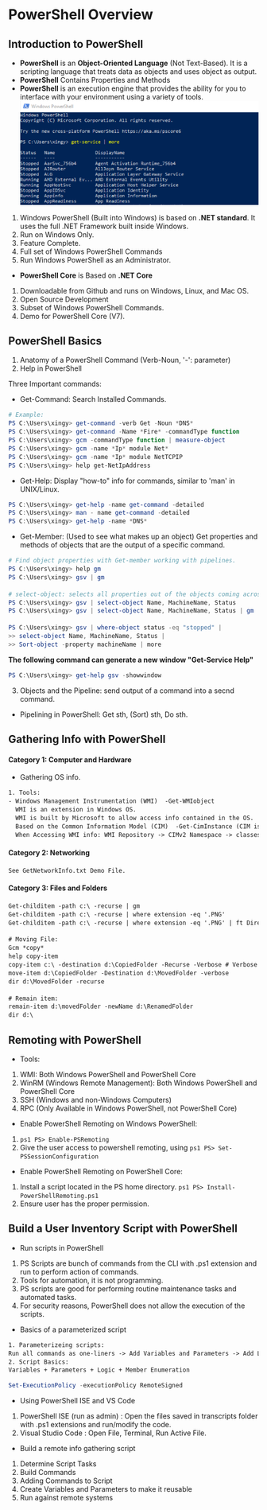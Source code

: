 # PowerShell Overview
## Introduction to PowerShell
- **PowerShell** is an **Object-Oriented Language** (Not Text-Based). It is a scripting language that treats data as objects and uses object as output.
- **PowerShell** Contains Properties and Methods
- **PowerShell** is an execution engine that provides the ability for you to interface with your environment using a variety of tools.
![powershell example 1](https://github.com/Xingyixzhang/Shell-Learning/blob/master/PowerShell/images/psl_ex1.png)
1. Windows PowerShell (Built into Windows) is based on **.NET standard**. It uses the full .NET Framework built inside Windows.
2. Run on Windows Only.
3. Feature Complete. 
4. Full set of Windows PowerShell Commands
5. Run Windows PowerShell as an Administrator.
- **PowerShell Core** is Based on **.NET Core**
1. Downloadable from Github and runs on Windows, Linux, and Mac OS.
2. Open Source Development
3. Subset of Windows PowerShell Commands.
4. Demo for PowerShell Core (V7).
## PowerShell Basics
1. Anatomy of a PowerShell Command (Verb-Noun, '-': parameter)
2. Help in PowerShell

Three Important commands: 
- Get-Command: Search Installed Commands.
```ps1
# Example:
PS C:\Users\xingy> get-command -verb Get -Noun *DNS*
PS C:\Users\xingy> get-command -Name *Fire* -commandType function
PS C:\Users\xingy> gcm -commandType function | measure-object
PS C:\Users\xingy> gcm -name *Ip* module Net*
PS C:\Users\xingy> gcm -name *Ip* module NetTCPIP
PS C:\Users\xingy> help get-NetIpAddress
```
- Get-Help: Display "how-to" info for commands, similar to 'man' in UNIX/Linux.
```ps1
PS C:\Users\xingy> get-help -name get-command -detailed
PS C:\Users\xingy> man - name get-command -detailed
PS C:\Users\xingy> get-help -name *DNS*
```
- Get-Member: (Used to see what makes up an object) Get properties and methods of objects that are the output of a specific command.
```ps1
# Find object properties with Get-member working with pipelines.
PS C:\Users\xingy> help gm
PS C:\Users\xingy> gsv | gm

# select-object: selects all properties out of the objects coming across the pipeline.
PS C:\Users\xingy> gsv | select-object Name, MachineName, Status 
PS C:\Users\xingy> gsv | select-object Name, MachineName, Status | gm

PS C:\Users\xingy> gsv | where-object status -eq "stopped" |
>> select-object Name, MachineName, Status |
>> Sort-object -property machineName | more
```
**The following command can generate a new window "Get-Service Help"**
```ps1
PS C:\Users\xingy> get-help gsv -showwindow
```

3. Objects and the Pipeline: send output of a command into a secnd command.
- Pipelining in PowerShell: Get sth, (Sort) sth, Do sth.
## Gathering Info with PowerShell
#### Category 1: Computer and Hardware
- Gathering OS info. 
```txt
1. Tools: 
- Windows Management Instrumentation (WMI)  -Get-WMIobject
  WMI is an extension in Windows OS. 
  WMI is built by Microsoft to allow access info contained in the OS.
  Based on the Common Information Model (CIM)  -Get-CimInstance (CIM is introduced in PowerShell v3)
  When Accessing WMI info: WMI Repository -> CIMv2 Namespace -> classes(ex. WIN32_Processor contains Device ID and Name..)
```
#### Category 2: Networking
```
See GetNetworkInfo.txt Demo File.
```
#### Category 3: Files and Folders
```txt
Get-childitem -path c:\ -recurse | gm
Get-childitem -path c:\ -recurse | where extension -eq '.PNG'
Get-childitem -path c:\ -recurse | where extension -eq '.PNG' | ft Directory, Name, LastWriteTime

# Moving File:
Gcm *copy*
help copy-item
copy-item c:\ -destination d:\CopiedFolder -Recurse -Verbose # Verbose messages explains steps as the shell run through.
move-item d:\CopiedFolder -Destination d:\MovedFolder -verbose
dir d:\MovedFolder -recurse

# Remain item:
remain-item d:\movedFolder -newName d:\RenamedFolder
dir d:\
```
## Remoting with PowerShell
- Tools:
1. WMI: Both Windows PowerShell and PowerShell Core
2. WinRM (Windows Remote Management): Both Windows PowerShell and PowerShell Core
3. SSH (Windows and non-Windows Computers)
4. RPC (Only Available in Windows PowerShell, not PowerShell Core)

- Enable PowerShell Remoting on Windows PowerShell:
1. ```ps1 PS> Enable-PSRemoting ```
2. Give the user access to powershell remoting, using ```ps1 PS> Set-PSSessionConfiguration ```

- Enable PowerShell Remoting on PowerShell Core:
1. Install a script located in the PS home directory. ```ps1 PS> Install-PowerShellRemoting.ps1 ```
2. Ensure user has the proper permission.
## Build a User Inventory Script with PowerShell
- Run scripts in PowerShell
1. PS Scripts are bunch of commands from the CLI with .ps1 extension and run to perform action of commands.
2. Tools for automation, it is not programming.
3. PS scripts are good for performing routine maintenance tasks and automated tasks.
4. For security reasons, PowerShell does not allow the execution of the scripts.
- Basics of a parameterized script
```txt
1. Parameterizeing scripts: 
Run all commands as one-liners -> Add Variables and Parameters -> Add Logic to run for multi instances -> Keep it Simple.
2. Script Basics:
Variables + Parameters + Logic + Member Enumeration
```
```ps1
Set-ExecutionPolicy -executionPolicy RemoteSigned
```
- Using PowerShell ISE and VS Code
1. PowerShell ISE (run as admin) : Open the files saved in transcripts folder with .ps1 extensions and run/modify the code.
2. Visual Studio Code : Open File, Terminal, Run Active File.
- Build a remote info gathering script
1. Determine Script Tasks
2. Build Commands
3. Adding Commands to Script
4. Create Variables and Parameters to make it reusable
5. Run against remote systems
